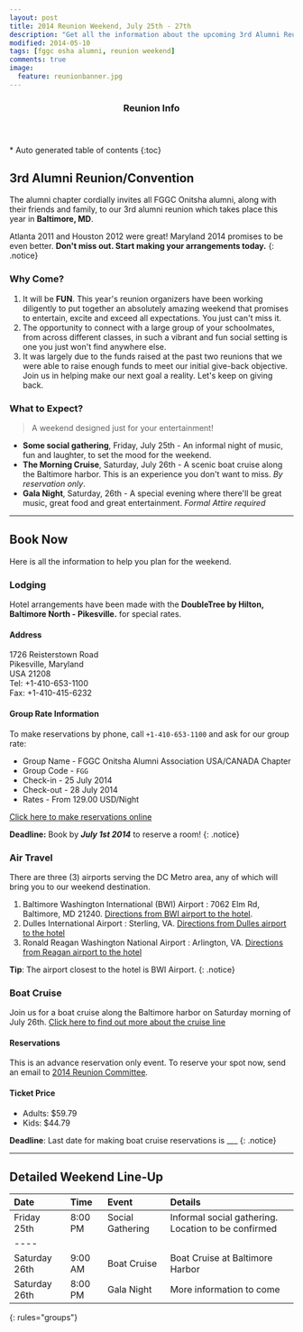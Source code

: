 ```yaml
---
layout: post
title: 2014 Reunion Weekend, July 25th - 27th
description: "Get all the information about the upcoming 3rd Alumni Reunion Weekend."
modified: 2014-05-10
tags: [fggc osha alumni, reunion weekend]
comments: true
image:
  feature: reunionbanner.jpg
---
```


<section id="table-of-contents" class="toc">
  <header>
    <h3>Reunion Info</h3>
  </header>
<div id="drawer" markdown="1">
*  Auto generated table of contents
{:toc}
</div>
</section><!-- /#table-of-contents -->

## 3rd Alumni Reunion/Convention 

The alumni chapter cordially invites all FGGC Onitsha alumni, along with their friends and family, to our 3rd alumni reunion which takes place this year in **Baltimore, MD**. 

Atlanta 2011 and Houston 2012 were great! Maryland 2014 promises to be even better. **Don't miss out. Start making your arrangements today.**
{: .notice}


### Why Come?

1. It will be **FUN**. This year's reunion organizers have been working diligently to put together an absolutely amazing weekend that promises to entertain, excite and exceed all expectations. You just can't miss it.
2. The opportunity to connect with a large group of your schoolmates, from across different classes, in such a vibrant and fun social setting is one you just won't find anywhere else.
3. It was largely due to the funds raised at the past two reunions that we were able to raise enough funds to meet our initial give-back objective. Join us in helping make our next goal a reality. Let's keep on giving back.

### What to Expect?

> A weekend designed just for your entertainment!

* **Some social gathering**, Friday, July 25th - An informal night of music, fun and laughter, to set the mood for the weekend. 
* **The Morning Cruise**, Saturday, July 26th - A scenic boat cruise along the Baltimore harbor. This is an experience you don't want to miss. *By reservation only*. 
* **Gala Night**, Saturday, 26th - A special evening where there'll be great music, great food and great entertainment. *Formal Attire required*

---

## Book Now

Here is all the information to help you plan for the weekend.

### Lodging

Hotel arrangements have been made with the **DoubleTree by Hilton, Baltimore North - Pikesville.** for special rates.

#### Address
1726 Reisterstown Road  
Pikesville, Maryland  
USA 21208  
Tel: +1-410-653-1100  
Fax: +1-410-415-6232  

#### Group Rate Information
To make reservations by phone, call `+1-410-653-1100` and ask for our group rate: 
 
* Group Name - FGGC Onitsha Alumni Association USA/CANADA Chapter
* Group Code -  `FGG`  
* Check-in -  25 July 2014  
* Check-out -  28 July 2014  
* Rates - From 129.00 USD/Night

[Click here to make reservations online](http://doubletree.hilton.com/en/dt/groups/personalized/P/PIKDTDT-FGG-20140725/index.jhtml?WT.mc_id=POG")

**Deadline:** Book by **_July 1st 2014_** to reserve a room!
{: .notice}

### Air Travel

There are three (3) airports serving the DC Metro area, any of which will bring you to our weekend destination.  

1. Baltimore Washington International (BWI) Airport : 7062 Elm Rd, Baltimore, MD 21240. [Directions from BWI airport to the hotel]("https://maps.google.com/maps/ms?hl=en&ie=UTF8&msa=0&msid=114377042409989613060.000448f340caff862f70f&ll=39.192884,-76.674614&spn=0.12772,0.219727&z=12&iwloc=000448f36ff880887a391&source=embed").   
2. Dulles International Airport : Sterling, VA. [Directions from Dulles airport to the hotel]("https://maps.google.com/maps/ms?hl=en&ie=UTF8&msa=0&msid=114377042409989613060.000448f340caff862f70f&ll=39.192884,-76.674614&spn=0.12772,0.219727&z=12&iwloc=000448f36ff880887a391&source=embed") 
3. Ronald Reagan Washington National Airport : Arlington, VA. [Directions from Reagan airport to the hotel]("https://maps.google.com/maps/ms?hl=en&ie=UTF8&msa=0&msid=114377042409989613060.000448f340caff862f70f&ll=39.192884,-76.674614&spn=0.12772,0.219727&z=12&iwloc=000448f36ff880887a391&source=embed")   

**Tip**: The airport closest to the hotel is BWI Airport. 
{: .notice} 

### Boat Cruise 

Join us for a boat cruise along the Baltimore harbor on Saturday morning of July 26th. [Click here to find out more about the cruise line]("http://www.spiritcruisesbaltimore.com/Baltimore/ship")

#### Reservations

This is an advance reservation only event. To reserve your spot now, send an email to [2014 Reunion Committee](mailto:maryland2014@fggconitsha.com).

#### Ticket Price
* Adults: $59.79  
* Kids: $44.79   

**Deadline**: Last date for making boat cruise reservations is ___
{: .notice}

---

## Detailed Weekend Line-Up

| Date | Time | Event | Details |
|:--------|:--------|:-------|:--------|
| Friday 25th    | 8:00 PM     | Social Gathering    | Informal social gathering. Location to be confirmed    |
|----
| Saturday 26th  | 9:00 AM  | Boat Cruise | Boat Cruise at Baltimore Harbor   |
| Saturday 26th  | 8:00 PM  | Gala Night  | More information to come   |
{: rules="groups"}
